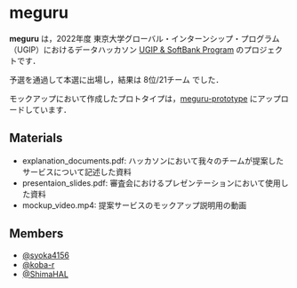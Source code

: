 # meguru
__meguru__ は，2022年度 東京大学グローバル・インターンシップ・プログラム（UGIP）におけるデータハッカソン [UGIP & SoftBank Program](https://www.u-tokyo.ac.jp/ja/students/special-activities/ugip_sb.html) のプロジェクトです．

予選を通過して本選に出場し，結果は 8位/21チーム でした．

モックアップにおいて作成したプロトタイプは，[meguru-prototype](https://github.com/UGIP2023-TEAM12/meguru-prototype) にアップロードしています．

## Materials
- explanation_documents.pdf: ハッカソンにおいて我々のチームが提案したサービスについて記述した資料
- presentaion_slides.pdf: 審査会におけるプレゼンテーションにおいて使用した資料
- mockup_video.mp4: 提案サービスのモックアップ説明用の動画

## Members
- [@syoka4156](https://github.com/syoka4156)
- [@koba-r](https://github.com/koba-r)
- [@ShimaHAL](https://github.com/ShimaHAL)
